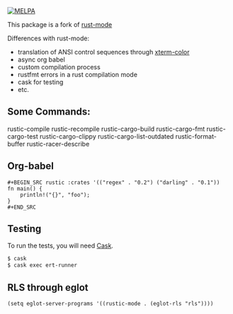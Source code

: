 [![MELPA](https://melpa.org/packages/rustic-badge.svg)](https://melpa.org/#/rustic)

This package is a fork of [rust-mode](https://github.com/rust-lang/rust-mode)

Differences with rust-mode:

- translation of ANSI control sequences through [xterm-color](https://github.com/atomontage/xterm-color)
- async org babel
- custom compilation process
- rustfmt errors in a rust compilation mode
- cask for testing
- etc.

## Some Commands:

rustic-compile
rustic-recompile
rustic-cargo-build
rustic-cargo-fmt
rustic-cargo-test
rustic-cargo-clippy
rustic-cargo-list-outdated
rustic-format-buffer
rustic-racer-describe

## Org-babel

```
#+BEGIN_SRC rustic :crates '(("regex" . "0.2") ("darling" . "0.1"))
fn main() {
    println!("{}", "foo");
}
#+END_SRC
```

## Testing

To run the tests, you will
need [Cask](https://github.com/cask/cask).

``` bash
$ cask
$ cask exec ert-runner
```

## RLS through eglot

``` emacs-lisp
(setq eglot-server-programs '((rustic-mode . (eglot-rls "rls"))))
```

